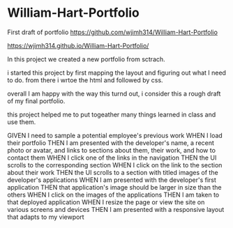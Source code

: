 # William-Hart-Portfolio
First draft of portfolio
https://github.com/wjimh314/William-Hart-Portfolio

https://wjimh314.github.io/William-Hart-Portfolio/

In this project we created a new portfolio from sctrach.

i started this project by first mapping the layout and figuring out what I need to do. from there i wrtoe the html and followed by css.

overall I am happy with the way this turnd out, i consider this a rough draft of my final portfolio.

this project helped me to put togeather many things learned in class and use them.


GIVEN I need to sample a potential employee's previous work
WHEN I load their portfolio
THEN I am presented with the developer's name, a recent photo or avatar, and links to sections about them, their work, and how to contact them
WHEN I click one of the links in the navigation
THEN the UI scrolls to the corresponding section
WHEN I click on the link to the section about their work
THEN the UI scrolls to a section with titled images of the developer's applications
WHEN I am presented with the developer's first application
THEN that application's image should be larger in size than the others
WHEN I click on the images of the applications
THEN I am taken to that deployed application
WHEN I resize the page or view the site on various screens and devices
THEN I am presented with a responsive layout that adapts to my viewport